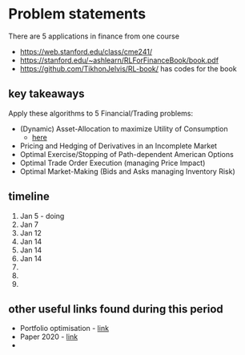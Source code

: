 # Problem statements

There are 5 applications in finance from one course
*  https://web.stanford.edu/class/cme241/
* https://stanford.edu/~ashlearn/RLForFinanceBook/book.pdf
* https://github.com/TikhonJelvis/RL-book/ has codes for the book

## key takeaways

Apply these algorithms to 5 Financial/Trading problems:
*   (Dynamic) Asset-Allocation to maximize Utility of Consumption
    * [here](./slides_explained/problem1.md)
* Pricing and Hedging of Derivatives in an Incomplete Market
* Optimal Exercise/Stopping of Path-dependent American Options
* Optimal Trade Order Execution (managing Price Impact)
* Optimal Market-Making (Bids and Asks managing Inventory Risk)





## timeline
1. Jan 5 - doing
1. Jan 7
1. Jan 12
1. Jan 14
1. Jan 14
1. Jan 14
1. 
1. 
1. 



## other useful links found during this period

* Portfolio optimisation - [link](https://medium.com/analytics-vidhya/portfolio-optimization-using-reinforcement-learning-1b5eba5db072)
* Paper 2020 - [link](https://escholarship.mcgill.ca/downloads/4m90f090q)
* 
